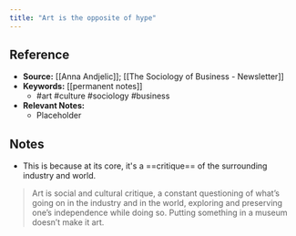 ```yaml
---
title: "Art is the opposite of hype"
---
```

## Reference
- **Source:** [[Anna Andjelic]]; [[The Sociology of Business - Newsletter]]
- **Keywords:** [[permanent notes]]
	- #art #culture #sociology #business
- **Relevant Notes:**
	- Placeholder
## Notes
- This is because at its core, it's a ==critique== of the surrounding industry and world.

> Art is social and cultural critique, a constant questioning of what’s going on in the industry and in the world, exploring and preserving one’s independence while doing so. Putting something in a museum doesn’t make it art.